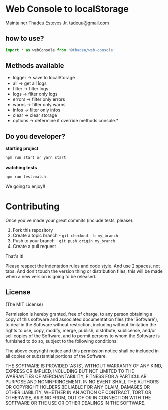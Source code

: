 # Web Console to localStorage

Maintainer Thadeu Esteves Jr. <tadeuu@gmail.com>

## how to use?

```js
import * as webConsole from '@thadeu/web-console'
```

## Methods available

* logger -> save to localStorage
* all -> get all logs
* filter -> filter logs
* logs -> filter only logs
* errors -> filter only errors
* warns -> filter only warns
* infos -> filter only infos
* clear -> clear storage
* options -> determine if override methods console.*

## Do you developer?

**starting project**

```js
npm run start or yarn start
```

**watching tests**

```js
npm run test:watch
```

We going to enjoy!!

# Contributing

Once you've made your great commits (include tests, please):

1. Fork this repository
2. Create a topic branch - `git checkout -b my_branch`
3. Push to your branch - `git push origin my_branch`
4. Create a pull request

That's it!

Please respect the indentation rules and code style. And use 2 spaces, not tabs. And don't touch the version thing or distribution files; this will be made when a new version is going to be released.

## License
(The MIT License)

Permission is hereby granted, free of charge, to any person obtaining a copy of this software and associated documentation files (the 'Software'), to deal in the Software without restriction, including without limitation the rights to use, copy, modify, merge, publish, distribute, sublicense, and/or sell copies of the Software, and to permit persons to whom the Software is furnished to do so, subject to the following conditions:

The above copyright notice and this permission notice shall be included in all copies or substantial portions of the Software.

THE SOFTWARE IS PROVIDED 'AS IS', WITHOUT WARRANTY OF ANY KIND, EXPRESS OR IMPLIED, INCLUDING BUT NOT LIMITED TO THE WARRANTIES OF MERCHANTABILITY, FITNESS FOR A PARTICULAR PURPOSE AND NONINFRINGEMENT. IN NO EVENT SHALL THE AUTHORS OR COPYRIGHT HOLDERS BE LIABLE FOR ANY CLAIM, DAMAGES OR OTHER LIABILITY, WHETHER IN AN ACTION OF CONTRACT, TORT OR OTHERWISE, ARISING FROM, OUT OF OR IN CONNECTION WITH THE SOFTWARE OR THE USE OR OTHER DEALINGS IN THE SOFTWARE.
